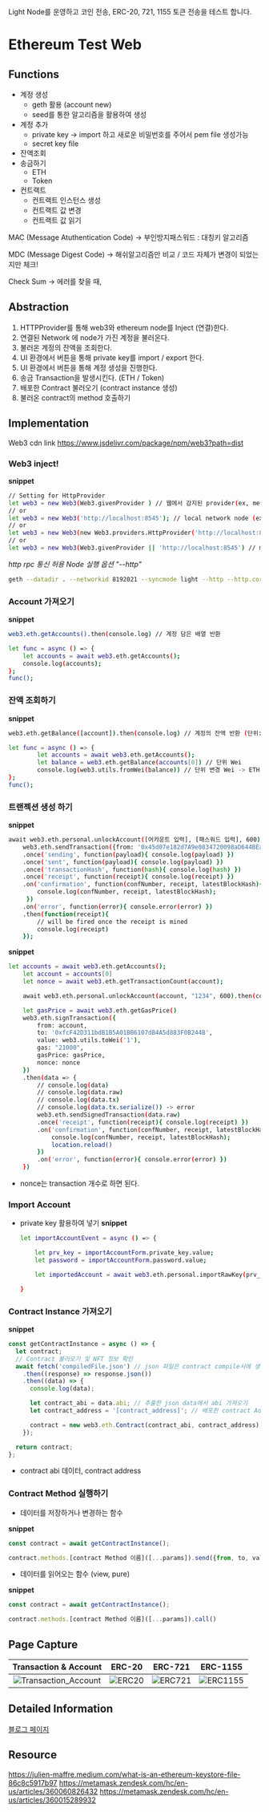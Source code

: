Light Node를 운영하고 코인 전송, ERC-20, 721, 1155 토큰 전송을 테스트 합니다.

# Ethereum Test Web

## Functions

- 계정 생성
  - geth 활용 (account new)
  - seed를 통한 알고리즘을 활용하여 생성
- 계정 추가
  - private key
    → import 하고 새로운 비밀번호를 주어서 pem file 생성가능
  - secret key file
- 잔액조회
- 송금하기
  - ETH
  - Token
- 컨트랙트
  - 컨트랙트 인스턴스 생성
  - 컨트랙트 값 변경
  - 컨트랙트 값 읽기

MAC (Message Atuthentication Code) → 부인방지패스워드 : 대칭키 알고리즘

MDC (Message Digest Code) → 해쉬알고리즘만 비교 / 코드 자체가 변경이 되었는지만 체크!

Check Sum → 에러를 찾을 때,

## Abstraction

1. HTTPProvider를 통해 web3와 ethereum node를 Inject (연결)한다.
2. 연결된 Network 에 node가 가진 계정을 불러온다.
3. 불러온 계정의 잔액을 조회한다.
4. UI 환경에서 버튼을 통해 private key를 import / export 한다.
5. UI 환경에서 버튼을 통해 계정 생성을 진행한다.
6. 송금 Transaction을 발생시킨다. (ETH / Token)
7. 배포한 Contract 불러오기 (contract instance 생성)
8. 불러온 contract의 method 호출하기

## Implementation

Web3 cdn link
https://www.jsdelivr.com/package/npm/web3?path=dist

### Web3 inject!

**snippet**

```bash
// Setting for HttpProvider
let web3 = new Web3(Web3.givenProvider ) // 웹에서 감지된 provider(ex, metamask)
// or
let web3 = new Web3('http://localhost:8545'); // local network node (ex geth, ganache)
// or
let web3 = new Web3(new Web3.providers.HttpProvider('http://localhost:8545'));
// or
let web3 = new Web3(Web3.givenProvider || 'http://localhost:8545') // metamask 등 감지된 provider가 없으면, 로컬 노드로 시도
```

_http rpc 통신 허용 Node 실행 옵션 "--http"_

```bash
geth --datadir . --networkid 8192021 --syncmode light --http --http.corsdomain *
```

### Account 가져오기

**snippet**

```bash
web3.eth.getAccounts().then(console.log) // 계정 담은 배열 반환

let func = async () => {
    let accounts = await web3.eth.getAccounts();
    console.log(accounts);
};
func();
```

### 잔액 조회하기

**snippet**

```bash
web3.eth.getBalance([account]).then(console.log) // 계정의 잔액 반환 (단위: Wei)

let func = async () => {
		let accounts = await web3.eth.getAccounts();
		let balance = web3.eth.getBalance(accounts[0]) // 단위 Wei
		console.log(web3.utils.fromWei(balance)) // 단위 변경 Wei -> ETH
};
func();
```

### 트랜젝션 생성 하기

**snippet**

```bash
await web3.eth.personal.unlockAccount([어카운트 입력], [패스워드 입력], 600).then(console.log("Unlocked!"))
    web3.eth.sendTransaction({from: '0x45d07e182d7A9e0834720098aD644BEa00D16115', to: '0xfcF42D311bdB1B5A01BB6107dB4A5d883F0B244B', value: web3.utils.toWei('1')})
    .once('sending', function(payload){ console.log(payload) })
    .once('sent', function(payload){ console.log(payload) })
    .once('transactionHash', function(hash){ console.log(hash) })
    .once('receipt', function(receipt){ console.log(receipt) })
    .on('confirmation', function(confNumber, receipt, latestBlockHash){
        console.log(confNumber, receipt, latestBlockHash);
     })
    .on('error', function(error){ console.error(error) })
    .then(function(receipt){
        // will be fired once the receipt is mined
        console.log(receipt)
    });

```

**snippet**

```bash
let accounts = await web3.eth.getAccounts();
    let account = accounts[0]
    let nonce = await web3.eth.getTransactionCount(account);

    await web3.eth.personal.unlockAccount(account, "1234", 600).then(console.log("Unlocked!"))

    let gasPrice = await web3.eth.getGasPrice()
    web3.eth.signTransaction({
        from: account,
        to: '0xfcF42D311bdB1B5A01BB6107dB4A5d883F0B244B',
        value: web3.utils.toWei('1'),
        gas: "21000",
        gasPrice: gasPrice,
        nonce: nonce
    })
    .then(data => {
        // console.log(data)
        // console.log(data.raw)
        // console.log(data.tx)
        // console.log(data.tx.serialize()) -> error
        web3.eth.sendSignedTransaction(data.raw)
        .once('receipt', function(receipt){ console.log(receipt) })
        .on('confirmation', function(confNumber, receipt, latestBlockHash){
            console.log(confNumber, receipt, latestBlockHash);
            location.reload()
        })
        .on('error', function(error){ console.error(error) })
    })
```

- nonce는 transaction 개수로 하면 된다.

### Import Account

- private key 활용하여 넣기
  **snippet**

  ```bash
  let importAccountEvent = async () => {

      let prv_key = importAccountForm.private_key.value;
      let password = importAccountForm.password.value;

      let importedAccount = await web3.eth.personal.importRawKey(prv_key, password);

  }
  ```

### Contract Instance 가져오기

**snippet**

```jsx
const getContractInstance = async () => {
  let contract;
  // Contract 불러오기 및 NFT 정보 확인
  await fetch('compiledFile.json') // json 파일은 contract compile시에 생성됩니다. (remix / truffle)
    .then((response) => response.json())
    .then((data) => {
      console.log(data);

      let contract_abi = data.abi; // 추출한 json data에서 abi 가져오기
      let contract_address = '[contract_address]'; // 배포한 contract Address

      contract = new web3.eth.Contract(contract_abi, contract_address);
    });

  return contract;
};
```

- contract abi 데이터, contract address

### Contract Method 실행하기

- 데이터를 저장하거나 변경하는 함수

**snippet**

```jsx
const contract = await getContractInstance();

contract.methods.[contract Method 이름]([...params]).send({from, to, value ...등 transaction 정보})
```

- 데이터를 읽어오는 함수 (view, pure)

**snippet**

```jsx
const contract = await getContractInstance();

contract.methods.[contract Method 이름]([...params]).call()
```

## Page Capture
| Transaction & Account | ERC-20 | ERC-721 | ERC-1155 |
|:---:|:---:|:---:|:---:|
| ![Transaction_Account](https://github.com/MoSangIl/calculate-fee-by-EIP1559/assets/45113627/91628b03-71f4-490c-bc5f-326089ea3b56) | ![ERC20](https://github.com/MoSangIl/calculate-fee-by-EIP1559/assets/45113627/1f5069b5-16c9-482a-b676-8578abca5224) | ![ERC721](https://github.com/MoSangIl/calculate-fee-by-EIP1559/assets/45113627/9d010397-5945-4769-843f-aab18676df67) | ![ERC1155](https://github.com/MoSangIl/calculate-fee-by-EIP1559/assets/45113627/5d492341-fc75-4426-a1c1-08e0334ac7e5)

## Detailed Information
[블로그 페이지](https://faithmo.notion.site/Ethereum-Web3-js-Web-Page-Transaction-Account-Management-ERC-20-ERC-721-ERC-1155-086e0167ad5f4fa29a363fbb5728ef69)

## Resource

https://julien-maffre.medium.com/what-is-an-ethereum-keystore-file-86c8c5917b97
https://metamask.zendesk.com/hc/en-us/articles/360060826432
https://metamask.zendesk.com/hc/en-us/articles/360015289932
